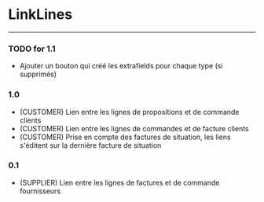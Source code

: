 # LinkLines

***

### TODO for 1.1
- Ajouter un bouton qui créé les extrafields pour chaque type (si supprimés)

### 1.0
- (CUSTOMER) Lien entre les lignes de propositions et de commande clients
- (CUSTOMER) Lien entre les lignes de commandes et de facture clients
- (CUSTOMER) Prise en compte des factures de situation, les liens s'éditent sur la dernière facture de situation

### 0.1 
- (SUPPLIER) Lien entre les lignes de factures et de commande fournisseurs
